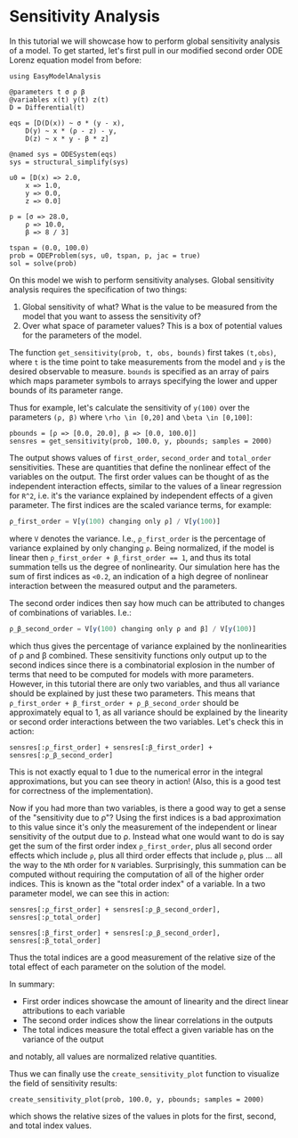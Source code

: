 # Sensitivity Analysis

In this tutorial we will showcase how to perform global sensitivity analysis of a model. To get started, let's first pull in our
modified second order ODE Lorenz equation model from before:

```@example sensitivity
using EasyModelAnalysis

@parameters t σ ρ β
@variables x(t) y(t) z(t)
D = Differential(t)

eqs = [D(D(x)) ~ σ * (y - x),
    D(y) ~ x * (ρ - z) - y,
    D(z) ~ x * y - β * z]

@named sys = ODESystem(eqs)
sys = structural_simplify(sys)

u0 = [D(x) => 2.0,
    x => 1.0,
    y => 0.0,
    z => 0.0]

p = [σ => 28.0,
    ρ => 10.0,
    β => 8 / 3]

tspan = (0.0, 100.0)
prob = ODEProblem(sys, u0, tspan, p, jac = true)
sol = solve(prob)
```

On this model we wish to perform sensitivity analyses. Global sensitivity analysis requires the specification of two things:

 1. Global sensitivity of what? What is the value to be measured from the model that you want to assess the sensitivity of?
 2. Over what space of parameter values? This is a box of potential values for the parameters of the model.

The function `get_sensitivity(prob, t, obs, bounds)` first takes `(t,obs)`, where `t` is the time point to take measurements from
the model and `y` is the desired observable to measure. `bounds` is specified as an array of pairs which maps parameter symbols
to arrays specifying the lower and upper bounds of its parameter range.

Thus for example, let's calculate the sensitivity of `y(100)` over the parameters `(ρ, β)` where
``\rho \in [0,20]`` and ``\beta \in [0,100]``:

```@example sensitivity
pbounds = [ρ => [0.0, 20.0], β => [0.0, 100.0]]
sensres = get_sensitivity(prob, 100.0, y, pbounds; samples = 2000)
```

The output shows values of `first_order`, `second_order` and `total_order` sensitivities. These are quantities that define the
nonlinear effect of the variables on the output. The first order values can be thought of as the independent interaction effects,
similar to the values of a linear regression for ``R^2``, i.e. it's the variance explained by independent effects of a given
parameter. The first indices are the scaled variance terms, for example:

```julia
ρ_first_order = V[y(100) changing only ρ] / V[y(100)]
```

where `V` denotes the variance. I.e., `ρ_first_order` is the percentage of variance explained by only changing `ρ`. Being normalized,
if the model is linear then `ρ_first_order + β_first_order == 1`, and thus its total summation tells us the degree of nonlinearity.
Our simulation here has the sum of first indices as `<0.2`, an indication of a high degree of nonlinear interaction between the measured
output and the parameters.

The second order indices then say how much can be attributed to changes of combinations of variables. I.e.:

```julia
ρ_β_second_order = V[y(100) changing only ρ and β] / V[y(100)]
```

which thus gives the percentage of variance explained by the nonlinearities of ρ and β combined. These sensitivity functions only
output up to the second indices since there is a combinatorial explosion in the number of terms that need to be computed for models
with more parameters. However, in this tutorial there are only two variables, and thus all variance should be explained by just these
two parameters. This means that `ρ_first_order + β_first_order + ρ_β_second_order` should be approximately equal to 1, as all variance
should be explained by the linearity or second order interactions between the two variables. Let's check this in action:

```@example sensitivity
sensres[:ρ_first_order] + sensres[:β_first_order] + sensres[:ρ_β_second_order]
```

This is not exactly equal to 1 due to the numerical error in the integral approximations, but you can see theory in action!
(Also, this is a good test for correctness of the implementation).

Now if you had more than two variables, is there a good way to get a sense of the "sensitivity due to ρ"? Using the first indices
is a bad approximation to this value since it's only the measurement of the independent or linear sensitivity of the output due
to ρ. Instead what one would want to do is say get the sum of the first order index `ρ_first_order`, plus all second order effects
which include `ρ`, plus all third order effects that include `ρ`, plus ... all the way to the `N`th order for `N` variables.
Surprisingly, this summation can be computed without requiring the computation of all of the higher order indices. This is known
as the "total order index" of a variable. In a two parameter model, we can see this in action:

```@example sensitivity
sensres[:ρ_first_order] + sensres[:ρ_β_second_order], sensres[:ρ_total_order]
```

```@example sensitivity
sensres[:β_first_order] + sensres[:ρ_β_second_order], sensres[:β_total_order]
```

Thus the total indices are a good measurement of the relative size of the total effect of each parameter on the solution of the
model.

In summary:

  - First order indices showcase the amount of linearity and the direct linear attributions to each variable
  - The second order indices show the linear correlations in the outputs
  - The total indices measure the total effect a given variable has on the variance of the output

and notably, all values are normalized relative quantities.

Thus we can finally use the `create_sensitivity_plot` function to visualize the field of sensitivity results:

```@example sensitivity
create_sensitivity_plot(prob, 100.0, y, pbounds; samples = 2000)
```

which shows the relative sizes of the values in plots for the first, second, and total index values.
